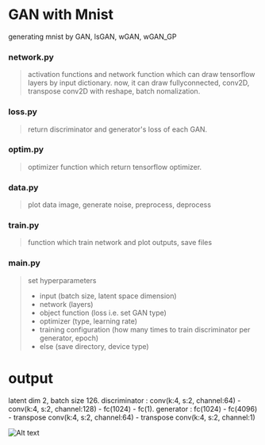 # GAN with Mnist
generating mnist by GAN, lsGAN, wGAN, wGAN_GP

### network.py
>activation functions and network function which can draw tensorflow layers by input dictionary.  now, it can draw fullyconnected, conv2D, transpose conv2D with reshape, batch nomalization.

### loss.py
>return discriminator and generator's loss of each GAN. 

### optim.py
>optimizer function which return tensorflow optimizer.

### data.py
>plot data image, generate noise, preprocess, deprocess

### train.py
>function which train network and plot outputs, save files

### main.py
>set hyperparameters
>- input (batch size, latent space dimension)
>- network (layers)
>- object function (loss i.e. set GAN type)
>- optimizer (type, learning rate)
>- training configuration (how many times to train discriminator per generator, epoch)
>- else (save directory, device type)

# output
latent dim 2, batch size 126.  discriminator : conv(k:4, s:2, channel:64) - conv(k:4, s:2, channel:128) - fc(1024) - fc(1).  generator : fc(1024) - fc(4096) - transpose conv(k:4, s:2, channel:64) - transpose conv(k:4, s:2, channel:1)

![Alt text](/image/latent_dim_2_batch_126_gan.png )
